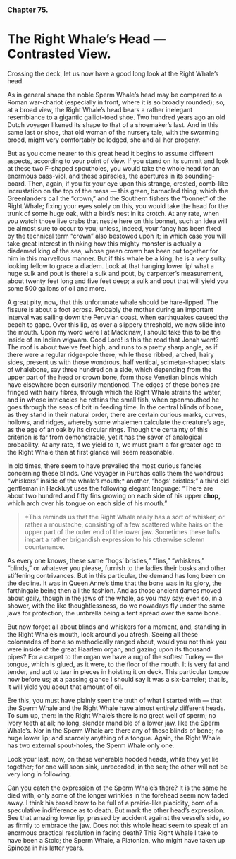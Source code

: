 ### Chapter 75. 
The Right Whale’s Head — Contrasted View.
========================================


Crossing the deck, let us now have a good long look at the Right Whale’s head.

As in general shape the noble Sperm Whale’s head may be compared to a Roman
war-chariot (especially in front, where it is so broadly rounded); so, at a
broad view, the Right Whale’s head bears a rather inelegant resemblance to a
gigantic galliot-toed shoe. Two hundred years ago an old Dutch voyager likened
its shape to that of a shoemaker’s last. And in this same last or shoe, that
old woman of the nursery tale, with the swarming brood, might very comfortably
be lodged, she and all her progeny.

But as you come nearer to this great head it begins to assume different
aspects, according to your point of view. If you stand on its summit and look
at these two F-shaped spoutholes, you would take the whole head for an enormous
bass-viol, and these spiracles, the apertures in its sounding-board. Then,
again, if you fix your eye upon this strange, crested, comb-like incrustation
on the top of the mass — this green, barnacled thing, which the Greenlanders
call the “crown,” and the Southern fishers the “bonnet” of the Right Whale;
fixing your eyes solely on this, you would take the head for the trunk of some
huge oak, with a bird’s nest in its crotch. At any rate, when you watch those
live crabs that nestle here on this bonnet, such an idea will be almost sure to
occur to you; unless, indeed, your fancy has been fixed by the technical term
“crown” also bestowed upon it; in which case you will take great interest in
thinking how this mighty monster is actually a diademed king of the sea, whose
green crown has been put together for him in this marvellous manner. But if
this whale be a king, he is a very sulky looking fellow to grace a diadem. Look
at that hanging lower lip!  what a huge sulk and pout is there! a sulk and
pout, by carpenter’s measurement, about twenty feet long and five feet deep; a
sulk and pout that will yield you some 500 gallons of oil and more.

A great pity, now, that this unfortunate whale should be hare-lipped.  The
fissure is about a foot across. Probably the mother during an important
interval was sailing down the Peruvian coast, when earthquakes caused the beach
to gape. Over this lip, as over a slippery threshold, we now slide into the
mouth. Upon my word were I at Mackinaw, I should take this to be the inside of
an Indian wigwam. Good Lord! is this the road that Jonah went? The roof is
about twelve feet high, and runs to a pretty sharp angle, as if there were a
regular ridge-pole there; while these ribbed, arched, hairy sides, present us
with those wondrous, half vertical, scimetar-shaped slats of whalebone, say
three hundred on a side, which depending from the upper part of the head or
crown bone, form those Venetian blinds which have elsewhere been cursorily
mentioned. The edges of these bones are fringed with hairy fibres, through
which the Right Whale strains the water, and in whose intricacies he retains
the small fish, when openmouthed he goes through the seas of brit in feeding
time. In the central blinds of bone, as they stand in their natural order,
there are certain curious marks, curves, hollows, and ridges, whereby some
whalemen calculate the creature’s age, as the age of an oak by its circular
rings. Though the certainty of this criterion is far from demonstrable, yet it
has the savor of analogical probability. At any rate, if we yield to it, we
must grant a far greater age to the Right Whale than at first glance will seem
reasonable.

In old times, there seem to have prevailed the most curious fancies concerning
these blinds. One voyager in Purchas calls them the wondrous “whiskers” inside
of the whale’s mouth;\* another, “hogs’ bristles;” a third old gentleman in
Hackluyt uses the following elegant language: “There are about two hundred and
fifty fins growing on each side of his upper __chop,__ which arch over his
tongue on each side of his mouth.”


> \*This reminds us that the Right Whale really has a sort of whisker, or
> rather a moustache, consisting of a few scattered white hairs on the upper
> part of the outer end of the lower jaw. Sometimes these tufts impart a rather
> brigandish expression to his otherwise solemn countenance.


As every one knows, these same “hogs’ bristles,” “fins,” “whiskers,” “blinds,”
or whatever you please, furnish to the ladies their busks and other stiffening
contrivances. But in this particular, the demand has long been on the decline.
It was in Queen Anne’s time that the bone was in its glory, the farthingale
being then all the fashion. And as those ancient dames moved about gaily,
though in the jaws of the whale, as you may say; even so, in a shower, with the
like thoughtlessness, do we nowadays fly under the same jaws for protection;
the umbrella being a tent spread over the same bone.

But now forget all about blinds and whiskers for a moment, and, standing in the
Right Whale’s mouth, look around you afresh. Seeing all these colonnades of
bone so methodically ranged about, would you not think you were inside of the
great Haarlem organ, and gazing upon its thousand pipes? For a carpet to the
organ we have a rug of the softest Turkey — the tongue, which is glued, as it
were, to the floor of the mouth. It is very fat and tender, and apt to tear in
pieces in hoisting it on deck. This particular tongue now before us; at a
passing glance I should say it was a six-barreler; that is, it will yield you
about that amount of oil.

Ere this, you must have plainly seen the truth of what I started with — that
the Sperm Whale and the Right Whale have almost entirely different heads. To
sum up, then: in the Right Whale’s there is no great well of sperm; no ivory
teeth at all; no long, slender mandible of a lower jaw, like the Sperm Whale’s.
Nor in the Sperm Whale are there any of those blinds of bone; no huge lower
lip; and scarcely anything of a tongue. Again, the Right Whale has two external
spout-holes, the Sperm Whale only one.

Look your last, now, on these venerable hooded heads, while they yet lie
together; for one will soon sink, unrecorded, in the sea; the other will not be
very long in following.

Can you catch the expression of the Sperm Whale’s there? It is the same he died
with, only some of the longer wrinkles in the forehead seem now faded away. I
think his broad brow to be full of a prairie-like placidity, born of a
speculative indifference as to death. But mark the other head’s expression. See
that amazing lower lip, pressed by accident against the vessel’s side, so as
firmly to embrace the jaw. Does not this whole head seem to speak of an
enormous practical resolution in facing death? This Right Whale I take to have
been a Stoic; the Sperm Whale, a Platonian, who might have taken up Spinoza in
his latter years.



